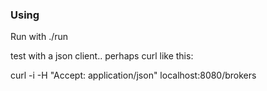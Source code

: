 ### Using

Run with ./run

test with a json client.. perhaps curl like this:

curl -i -H "Accept: application/json" localhost:8080/brokers